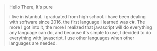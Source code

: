 > Hello There, It's pure
>
> i live in istanbul. i graduated from high school. i have been dealing with software since 2016. the first language i learned was c#.
> The more I got into it, the more I realized that javascript will do everything any language can do, and because it's simple to use, I decided to do everything with javascript. I use other languages when other languages are needed.
>
